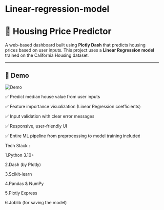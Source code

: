 # Linear-regression-model


# 🏡 Housing Price Predictor

A web-based dashboard built using **Plotly Dash** that predicts housing prices based on user inputs. This project uses a **Linear Regression model** trained on the California Housing dataset.

---

## 🚀 Demo

![Demo](https://raw.githubusercontent.com/yourusername/housing-price-predictor/main/demo.gif) <!-- Replace with your own demo if available -->


✅ Predict median house value from user inputs

✅ Feature importance visualization (Linear Regression coefficients)

✅ Input validation with clear error messages

✅ Responsive, user-friendly UI

✅ Entire ML pipeline from preprocessing to model training included


Tech Stack :

1.Python 3.10+

2.Dash (by Plotly)

3.Scikit-learn

4.Pandas & NumPy

5.Plotly Express

6.Joblib (for saving the model)
